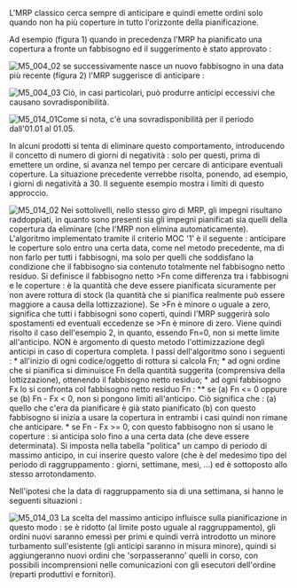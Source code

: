 L'MRP classico cerca sempre di anticipare e quindi emette ordini solo quando non ha più coperture in tutto l'orizzonte della pianificazione.

Ad esempio (figura 1) quando in precedenza l'MRP ha pianificato una copertura a fronte un fabbisogno ed il suggerimento è stato approvato : 

![M5_004_02](http://localhost:3000/immagini/M5_014/M5_004_02.png)
se successivamente nasce un nuovo fabbisogno in una data più recente (figura 2) l'MRP suggerisce di anticipare : 

![M5_004_03](http://localhost:3000/immagini/M5_014/M5_004_03.png)
Ciò, in casi particolari, può produrre anticipi eccessivi che causano sovradisponibilità.

![M5_014_01](http://localhost:3000/immagini/M5_014/M5_014_01.png)Come si nota, c'è una sovradisponibilità per il periodo dall'01.01 al 01.05.

In alcuni prodotti si tenta di eliminare questo comportamento, introducendo il concetto di numero di giorni di negatività :  solo per questi, prima di emettere un ordine, si avanza nel tempo per cercare di anticipare eventuali coperture.
La situazione precedente verrebbe risolta, ponendo, ad esempio, i giorni di negatività a 30.
Il seguente esempio mostra i limiti di questo approccio.


![M5_014_02](http://localhost:3000/immagini/M5_014/M5_014_02.png)
Nei sottolivelli, nello stesso giro di MRP, gli impegni risultano raddoppiati, in quanto sono presenti sia gli impegni pianificati sia quelli della copertura da eliminare (che l'MRP non elimina automaticamente).
L'algoritmo implementato tramite il criterio MOC '1' è il seguente :  anticipare le coperture solo entro una certa data, come nel metodo precedente, ma di non farlo per tutti i fabbisogni, ma solo per quelli che soddisfano la condizione che il fabbisogno sia contenuto totalmente nel fabbisogno netto residuo.
Si definisce il fabbisogno netto >Fn come differenza tra i fabbisogni e le coperture :  è la quantità che deve essere pianificata sicuramente per non avere rottura di stock (la quantità che si pianifica realmente può essere maggiore a causa della lottizzazione).
Se >Fn è minore o uguale a zero, significa che tutti i fabbisogni sono coperti, quindi l'MRP suggerirà solo spostamenti ed eventuali eccedenze se >Fn è minore di zero.
Viene quindi risolto il caso dell'esempio 2, in quanto, essendo Fn=0, non si mette limite all'anticipo.
NON è argomento di questo metodo l'ottimizzazione degli anticipi in caso di copertura completa.
I passi dell'algoritmo sono i seguenti : 
 \* all'inizio di ogni codice/oggetto di rottura si calcola Fn;
 \* ad ogni ordine che si pianifica si diminuisce Fn della quantità suggerita (comprensiva della lottizzazione), ottenendo il fabbisogno netto residuo;
 \* ad ogni fabbisogno Fx lo si confronta col fabbisogno netto residuo Fn : 
 \*\* se (a) Fn <= 0 oppure se (b) Fn - Fx < 0, non si pongono limiti all'anticipo.
Ciò significa che : 
(a) quello che c'era da pianificare è già stato pianificato
(b) con questo fabbisogno si inizia a usare la copertura
in entrambi i casi quindi non rimane che anticipare.
 \* se Fn - Fx >= 0, con questo fabbisogno non si usano le coperture :  si anticipa solo fino a una certa data (che deve essere determinata). Si imposta nella tabella "politica" un campo di periodo di massimo anticipo, in cui inserire questo valore (che è del medesimo tipo del periodo di raggruppamento :  giorni, settimane, mesi, ...) ed è sottoposto allo stesso arrotondamento.

Nell'ipotesi che la data di raggruppamento sia di una settimana, si hanno le seguenti situazioni : 


![M5_014_03](http://localhost:3000/immagini/M5_014/M5_014_03.png)
La scelta del massimo anticipo influisce sulla pianificazione in questo modo :  se è ridotto (al limite posto uguale al raggruppamento), gli ordini nuovi saranno emessi per primi e quindi verrà introdotto
un minore turbamento sull'esistente (gli anticipi saranno in misura minore), quindi si aggiungeranno nuovi ordini che 'sorpasseranno' quelli in corso, con possibili incomprensioni nelle comunicazioni con gli esecutori dell'ordine (reparti produttivi e fornitori).
